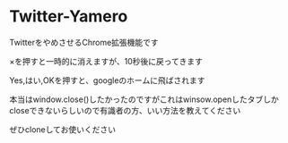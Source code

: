 # Twitter-Yamero
TwitterをやめさせるChrome拡張機能です

×を押すと一時的に消えますが、10秒後に戻ってきます

Yes,はい,OKを押すと、googleのホームに飛ばされます

本当はwindow.close()したかったのですがこれはwinsow.openしたタブしかcloseできないらしいので有識者の方、いい方法を教えてください

ぜひcloneしてお使いください
